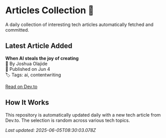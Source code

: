 # Articles Collection 📗

A daily collection of interesting tech articles automatically fetched and committed.

## Latest Article Added

**When AI steals the joy of creating**  
👤 By Joshua Olajide  
📅 Published on Jun 4  
🏷 Tags: ai, contentwriting  

[Read on Dev.to](https://dev.to/joshtom/when-ai-steals-the-joy-of-creating-3aj2)

## How It Works

This repository is automatically updated daily with a new tech article from Dev.to. The selection is random across various tech topics.

_Last updated: 2025-06-05T08:30:03.078Z_
